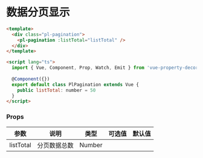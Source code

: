 # 数据分页显示

```html
<template>
  <div class="pl-pagination">
    <pl-pagination :listTotal="listTotal" />
  </div>
</template>

<script lang="ts">
  import { Vue, Component, Prop, Watch, Emit } from 'vue-property-decorator';
  
  @Component({})
  export default class PlPagination extends Vue {
    public listTotal: number = 50
  }
</script>
```
### Props
| 参数      | 说明    | 类型      | 可选值       | 默认值   |
|---------- |-------- |---------- |------------- |--------- |
| listTotal     | 分页数据总数   | Number  |          |        |

<pl-pagination :listTotal="listTotal" />

<script>
  export default {
    data () {
      return {
        listTotal: 50
      }
    }
  }
</script>